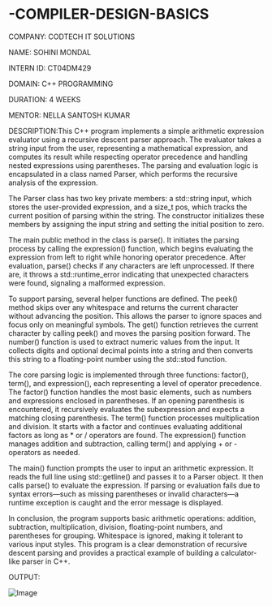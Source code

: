 # -COMPILER-DESIGN-BASICS

COMPANY: CODTECH IT SOLUTIONS

NAME: SOHINI MONDAL

INTERN ID: CT04DM429

DOMAIN: C++ PROGRAMMING

DURATION: 4 WEEKS

MENTOR: NELLA SANTOSH KUMAR

DESCRIPTION:This C++ program implements a simple arithmetic expression evaluator using a recursive descent parser approach. The evaluator takes a string input from the user, representing a mathematical expression, and computes its result while respecting operator precedence and handling nested expressions using parentheses. The parsing and evaluation logic is encapsulated in a class named Parser, which performs the recursive analysis of the expression.

The Parser class has two key private members: a std::string input, which stores the user-provided expression, and a size_t pos, which tracks the current position of parsing within the string. The constructor initializes these members by assigning the input string and setting the initial position to zero.

The main public method in the class is parse(). It initiates the parsing process by calling the expression() function, which begins evaluating the expression from left to right while honoring operator precedence. After evaluation, parse() checks if any characters are left unprocessed. If there are, it throws a std::runtime_error indicating that unexpected characters were found, signaling a malformed expression.

To support parsing, several helper functions are defined. The peek() method skips over any whitespace and returns the current character without advancing the position. This allows the parser to ignore spaces and focus only on meaningful symbols. The get() function retrieves the current character by calling peek() and moves the parsing position forward. The number() function is used to extract numeric values from the input. It collects digits and optional decimal points into a string and then converts this string to a floating-point number using the std::stod function.

The core parsing logic is implemented through three functions: factor(), term(), and expression(), each representing a level of operator precedence. The factor() function handles the most basic elements, such as numbers and expressions enclosed in parentheses. If an opening parenthesis is encountered, it recursively evaluates the subexpression and expects a matching closing parenthesis. The term() function processes multiplication and division. It starts with a factor and continues evaluating additional factors as long as * or / operators are found. The expression() function manages addition and subtraction, calling term() and applying + or - operators as needed.

The main() function prompts the user to input an arithmetic expression. It reads the full line using std::getline() and passes it to a Parser object. It then calls parse() to evaluate the expression. If parsing or evaluation fails due to syntax errors—such as missing parentheses or invalid characters—a runtime exception is caught and the error message is displayed.

In conclusion, the program supports basic arithmetic operations: addition, subtraction, multiplication, division, floating-point numbers, and parentheses for grouping. Whitespace is ignored, making it tolerant to various input styles. This program is a clear demonstration of recursive descent parsing and provides a practical example of building a calculator-like parser in C++.

OUTPUT:

![Image](https://github.com/user-attachments/assets/85d4cfdc-6ebf-4867-bae6-908769d71aaa)
